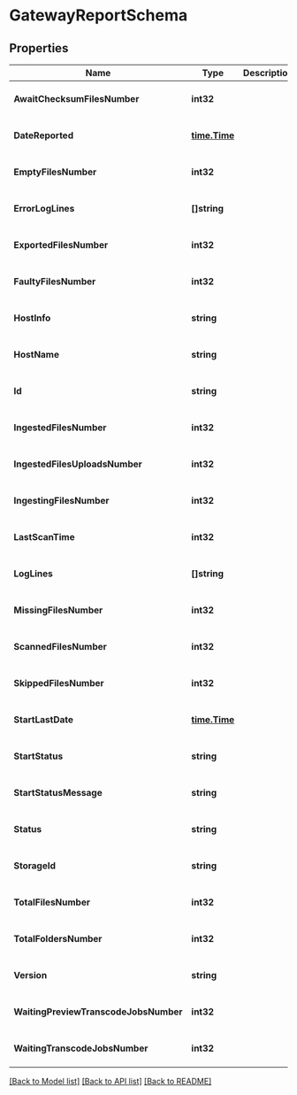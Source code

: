 # GatewayReportSchema

## Properties
Name | Type | Description | Notes
------------ | ------------- | ------------- | -------------
**AwaitChecksumFilesNumber** | **int32** |  | [optional] [default to 0]
**DateReported** | [**time.Time**](time.Time.md) |  | [optional] [default to null]
**EmptyFilesNumber** | **int32** |  | [optional] [default to 0]
**ErrorLogLines** | **[]string** |  | [optional] [default to null]
**ExportedFilesNumber** | **int32** |  | [optional] [default to 0]
**FaultyFilesNumber** | **int32** |  | [optional] [default to 0]
**HostInfo** | **string** |  | [optional] [default to null]
**HostName** | **string** |  | [optional] [default to null]
**Id** | **string** |  | [optional] [default to null]
**IngestedFilesNumber** | **int32** |  | [optional] [default to 0]
**IngestedFilesUploadsNumber** | **int32** |  | [optional] [default to 0]
**IngestingFilesNumber** | **int32** |  | [optional] [default to 0]
**LastScanTime** | **int32** |  | [optional] [default to 0]
**LogLines** | **[]string** |  | [optional] [default to null]
**MissingFilesNumber** | **int32** |  | [optional] [default to 0]
**ScannedFilesNumber** | **int32** |  | [optional] [default to 0]
**SkippedFilesNumber** | **int32** |  | [optional] [default to 0]
**StartLastDate** | [**time.Time**](time.Time.md) |  | [optional] [default to null]
**StartStatus** | **string** |  | [optional] [default to null]
**StartStatusMessage** | **string** |  | [optional] [default to null]
**Status** | **string** |  | [optional] [default to null]
**StorageId** | **string** |  | [optional] [default to null]
**TotalFilesNumber** | **int32** |  | [optional] [default to 0]
**TotalFoldersNumber** | **int32** |  | [optional] [default to 0]
**Version** | **string** |  | [optional] [default to null]
**WaitingPreviewTranscodeJobsNumber** | **int32** |  | [optional] [default to 0]
**WaitingTranscodeJobsNumber** | **int32** |  | [optional] [default to 0]

[[Back to Model list]](../README.md#documentation-for-models) [[Back to API list]](../README.md#documentation-for-api-endpoints) [[Back to README]](../README.md)


